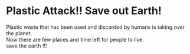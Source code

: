 # Plastic Attack!! Save out Earth!

Plastic waste that has been used and discarded by humans is taking over the planet. <br>
Now there are few places and time left for people to live. <br>
save the earth !!!
